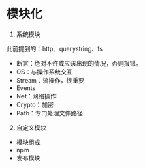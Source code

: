 # 模块化

1. 系统模块

  此前提到的：http、querystring、fs

  - 断言：绝对不许或应该出现的情况，否则报错。
  - OS：与操作系统交互
  - Stream：流操作，很重要
  - Events
  - Net：网络操作
  - Crypto：加密
  - Path：专门处理文件路径

2. 自定义模块

  - 模块组成
  - npm
  - 发布模块

